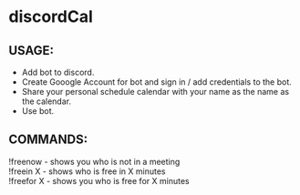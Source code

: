 # discordCal

## USAGE: 

- Add bot to discord.  
- Create Gooogle Account for bot and sign in / add credentials to the bot.  
- Share your personal schedule calendar with your name as the name as the calendar.  
- Use bot.  

## COMMANDS:

!freenow - shows you who is not in a meeting  
!freein X - shows who is free in X minutes  
!freefor X - shows you who is free for X minutes  
